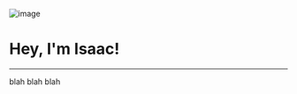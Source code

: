 ![image](https://github.com/i-ouellette/i-ouellette/assets/157050094/8a4eab11-47fd-4570-a199-00a08d210791)


 # Hey, I'm Isaac!

***
blah blah blah
